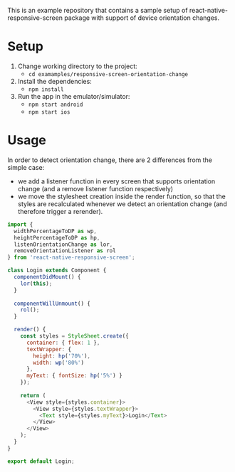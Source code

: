 This is an example repository that contains a sample setup of react-native-responsive-screen package with support of device orientation changes.

# Setup

1. Change working directory to the project:
    - `cd examamples/responsive-screen-orientation-change`
1. Install the dependencies:
    - `npm install` 
1. Run the app in the emulator/simulator:
    - `npm start android`
    - `npm start ios`

# Usage

In order to detect orientation change, there are 2 differences from the simple case:
* we add a listener function in every screen that supports orientation change (and a remove listener function respectively)
* we move the stylesheet creation inside the render function, so that the styles are recalculated whenever we detect an orientation change (and therefore trigger a rerender).

```javascript
import {
  widthPercentageToDP as wp,
  heightPercentageToDP as hp,
  listenOrientationChange as lor,
  removeOrientationListener as rol
} from 'react-native-responsive-screen';

class Login extends Component {
  componentDidMount() {
    lor(this);
  }
  
  componentWillUnmount() {
    rol();
  }

  render() {
    const styles = StyleSheet.create({
      container: { flex: 1 },
      textWrapper: {
        height: hp('70%'),
        width: wp('80%')
      },
      myText: { fontSize: hp('5%') }
    });
  
    return (
      <View style={styles.container}>
        <View style={styles.textWrapper}>
          <Text style={styles.myText}>Login</Text>
        </View>
      </View>
    );
  }
}

export default Login;
```
